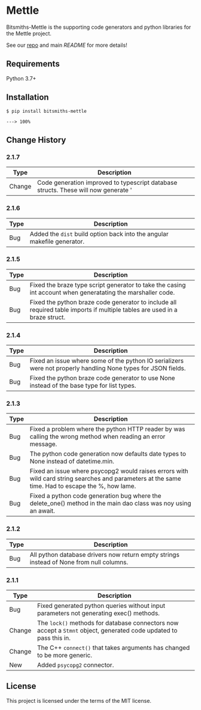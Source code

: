 # Mettle #

Bitsmiths-Mettle is the supporting code generators and python libraries for the Mettle project.

See our <a href="https://bitbucket.org/bitsmiths_za/mettle.git">repo</a> and main *README* for more details!


## Requirements ##

Python 3.7+


## Installation ##

```console
$ pip install bitsmiths-mettle

---> 100%
```

## Change History ##


### 2.1.7 ###

| Type   | Description |
| ----   | ----------- |
| Change | Code generation improved to typescript database structs. These will now generate '|undefined' for null columns. You can also mark braze columsn as null, and the generation will do the same for those. |

### 2.1.6 ###

| Type | Description |
| ---- | ----------- |
| Bug  | Added the `dist` build option back into the angular makefile generator. |


### 2.1.5 ###

| Type | Description |
| ---- | ----------- |
| Bug  | Fixed the braze type script generator to take the casing int account when generatating the marshaller code. |
| Bug  | Fixed the python braze code generator to include all required table imports if multiple tables are used in a braze struct. |


### 2.1.4 ###

| Type | Description |
| ---- | ----------- |
| Bug  | Fixed an issue where some of the python IO serializers were not properly handling None types for JSON fields. |
| Bug  | Fixed the python braze code generator to use None instead of the base type for list types. |


### 2.1.3 ###

| Type | Description |
| ---- | ----------- |
| Bug  | Fixed a problem where the python HTTP reader by was calling the wrong method when reading an error message. |
| Bug  | The python code generation now defaults date types to None instead of datetime.min. |
| Bug  | Fixed an issue where psycopg2 would raises errors with wild card string searches and parameters at the same time. Had to escape the %, how lame. |
| Bug  | Fixed a python code generation bug where the delete_one() method in the main dao class was noy using an await. |


### 2.1.2 ###

| Type | Description |
| ---- | ----------- |
| Bug  | All python database drivers now return empty strings instead of None from null columns. |


### 2.1.1 ###

| Type   | Description |
| ------ | ----------- |
| Bug    | Fixed generated python queries without input parameters not generating exec() methods. |
| Change | The `lock()` methods for database connectors now accept a `Stmnt` object, generated code updated to pass this in. |
| Change | The C++ `connect()` that takes arguments has changed to be more generic. |
| New    | Added `psycopg2` connector. |



## License ##

This project is licensed under the terms of the MIT license.
